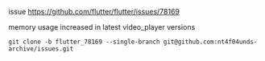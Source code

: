 issue https://github.com/flutter/flutter/issues/78169

memory usage increased in latest video_player versions

```
git clone -b flutter_78169 --single-branch git@github.com:nt4f04unds-archive/issues.git
```